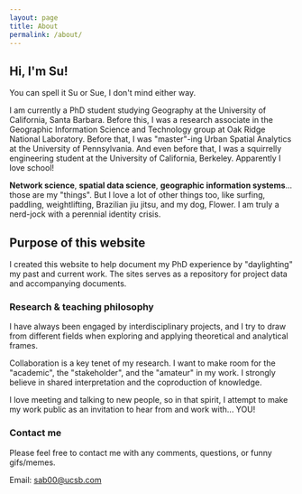 ```yaml
---
layout: page
title: About
permalink: /about/
---
```


## Hi, I'm Su!

You can spell it Su or Sue, I don't mind either way.

I am currently a PhD student studying Geography at the University of California, Santa Barbara. Before this, I was a research associate in the Geographic Information Science and Technology group at Oak Ridge National Laboratory. Before that, I was "master"-ing Urban Spatial Analytics at the University of Pennsylvania. And even before that, I was a squirrelly engineering student at the University of California, Berkeley. Apparently I love school!

**Network science**, **spatial data science**, **geographic information systems**... those are my "things". But I love a lot of other things too, like surfing, paddling, weightlifting, Brazilian jiu jitsu, and my dog, Flower. I am truly a nerd-jock with a perennial identity crisis.


## Purpose of this website

I created this website to help document my PhD experience by "daylighting" my past and current work. The sites serves as a repository for project data and accompanying documents.


### Research & teaching philosophy

I have always been engaged by interdisciplinary projects, and I try to draw from different fields when exploring and applying theoretical and analytical frames.

Collaboration is a key tenet of my research. I want to make room for the "academic", the "stakeholder", and the "amateur" in my work. I strongly believe in shared interpretation and the coproduction of knowledge.

I love meeting and talking to new people, so in that spirit, I attempt to make my work public as an invitation to hear from and work with... YOU!


### Contact me

Please feel free to contact me with any comments, questions, or funny gifs/memes.

Email: [sab00@ucsb.com](mailto:sab00@ucsb.com)
